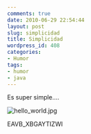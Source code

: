 ```yaml
---
comments: true
date: 2010-06-29 22:54:44
layout: post
slug: simplicidad
title: Simplicidad
wordpress_id: 408
categories:
- Humor
tags:
- humor
- java
---
```


Es super simple....


![hello_world.jpg](http://www.lnds.net/blog/images/hello_world.jpg)




EAVB_XBGAYTIZWI
